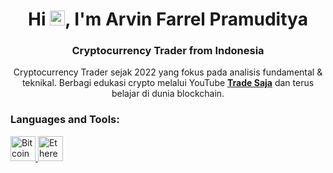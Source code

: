 <h1 align="center">Hi <img src="https://qpluspicture.oss-cn-beijing.aliyuncs.com/6LjjQA/Hi.gif" alt="Hi" width="24"/>, I'm Arvin Farrel Pramuditya</h1>
<h3 align="center">Cryptocurrency Trader from Indonesia</h3>

<p align="center">
   Cryptocurrency Trader sejak 2022 yang fokus pada analisis fundamental & teknikal. Berbagi edukasi crypto melalui YouTube <a href="https://www.youtube.com/@tradesaja" target="_blank" rel="noreferrer">
    <strong>Trade Saja</strong></a> dan terus belajar di dunia blockchain. 
</p>

<h3 align="left">Languages and Tools:</h3>
<p align="left">
  <a href="https://bitcoin.org/en/" target="_blank" rel="noreferrer">
    <img src="https://upload.wikimedia.org/wikipedia/commons/4/46/Bitcoin.svg" alt="Bitcoin" width="40" height="40"/>
  </a>
  <a href="https://ethereum.org/en/" target="_blank" rel="noreferrer">
    <img src="https://upload.wikimedia.org/wikipedia/commons/0/05/Ethereum_logo_2014.svg" alt="Ethereum" width="40" height="40"/>
  </a>
</p>
